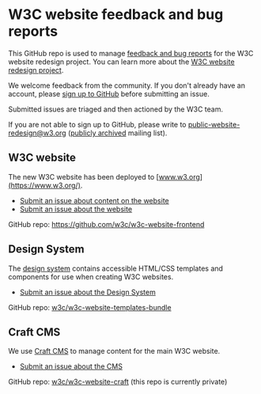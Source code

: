 # W3C website feedback and bug reports

This GitHub repo is used to manage [feedback and bug reports](https://github.com/w3c/w3c-website/issues) for the W3C
website redesign project. You can learn more about the [W3C website redesign project](https://w3c.studio24.net/).

We welcome feedback from the community. If you don't already have an account, please [sign up to GitHub](https://github.com/signup) before submitting an issue.

Submitted issues are triaged and then actioned by the W3C team.

If you are not able to sign up to GitHub, please write to public-website-redesign@w3.org ([publicly archived](https://lists.w3.org/Archives/Public/public-website-redesign/) mailing list).

## W3C website

The new W3C website has been deployed to [www.w3.org](https://www.w3.org/).

* [Submit an issue about content on the website](https://github.com/w3c/w3c-website/issues/new?assignees=&labels=content&template=content.md&title=)
* [Submit an issue about the website](https://github.com/w3c/w3c-website/issues/new?assignees=&labels=website&template=website.md&title=)

GitHub repo: https://github.com/w3c/w3c-website-frontend

## Design System

The [design system](https://design-system.w3.org/) contains accessible HTML/CSS templates and components for use when creating W3C websites.

* [Submit an issue about the Design System](https://github.com/w3c/w3c-website/issues/new?assignees=&labels=design+system&template=design_system.md&title=)

GitHub repo: [w3c/w3c-website-templates-bundle](https://github.com/w3c/w3c-website-templates-bundle/)

## Craft CMS

We use [Craft CMS](https://craftcms.com/) to manage content for the main W3C website.

* [Submit an issue about the CMS](https://github.com/w3c/w3c-website/issues/new?assignees=&labels=cms&template=cms.md&title=)

GitHub repo: [w3c/w3c-website-craft](https://github.com/w3c/w3c-website-craft/) (this repo is currently private)
